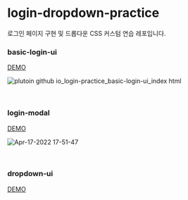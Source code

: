# login-dropdown-practice

로그인 페이지 구현 및 드롭다운 CSS 커스텀 연습 레포입니다.

### basic-login-ui

[DEMO](https://plutoin.github.io/login-dropdown-practice/basic-login-ui/index.html)


![plutoin github io_login-practice_basic-login-ui_index html](https://user-images.githubusercontent.com/66389585/163707556-0b37f973-bb4e-451f-994a-ca7c8fed1831.png)


<br>

### login-modal

[DEMO](https://plutoin.github.io/login-dropdown-practice/login_modal/index.html)

![Apr-17-2022 17-51-47](https://user-images.githubusercontent.com/66389585/163707553-d6dd4e58-abb6-4fd6-a0de-27a96bab2657.gif)

<br>

### dropdown-ui

[DEMO](https://plutoin.github.io/login-dropdown-practice/dropdown/index.html)